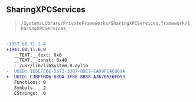## SharingXPCServices

> `/System/Library/PrivateFrameworks/SharingXPCServices.framework/SharingXPCServices`

```diff

-1937.60.71.2.4
+1941.80.11.0.0
   __TEXT.__text: 0x0
   __TEXT.__const: 0x48
   - /usr/lib/libSystem.B.dylib
-  UUID: 1E6EFC6E-5572-3387-8DC7-CAD9FC4C869A
+  UUID: C3BFFBD6-88DA-3FB6-8B58-A36765F6FD93
   Functions: 0
   Symbols:   2
   CStrings:  0

```
